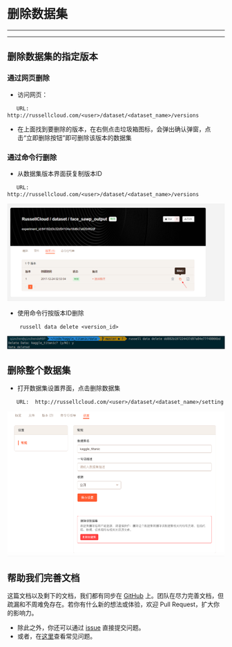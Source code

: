 # 删除数据集

---

<!-- toc -->

---

## 删除数据集的指定版本
### 通过网页删除

* 访问网页：
```
   URL:  http://russellcloud.com/<user>/dataset/<dataset_name>/versions
```
* 在上面找到要删除的版本，在右侧点击垃圾箱图标，会弹出确认弹窗，点击“立即删除按钮”即可删除该版本的数据集

### 通过命令行删除

* 从数据集版本界面获复制版本ID

```
   URL:  http://russellcloud.com/<user>/dataset/<dataset_name>/versions
```

![](/asserts/img/dataset_mount_id1.png)

* 使用命令行按版本ID删除

```
    russell data delete <version_id>
```

![](/asserts/img/delete_dataset_2.png)


## 删除整个数据集

* 打开数据集设置界面，点击删除数据集


```
   URL:  http://russellcloud.com/<user>/dataset/<dataset_name>/setting
```

![](/asserts/img/delete_dataset_3.png)

## 帮助我们完善文档
这篇文档以及剩下的文档，我们都有同步在 [GitHub](https://github.com/RussellCloud/russell-docs) 上。团队在尽力完善文档，但疏漏和不周难免存在。若你有什么新的想法或体验，欢迎 Pull Request，扩大你的影响力。

- 除此之外，你还可以通过 [issue](https://github.com/RussellCloud/russell-docs/issues/new?body=This%20issue%20is%20about%20<) 直接提交问题。
- 或者，在[这里](/faq/run-task.md)查看常见问题。